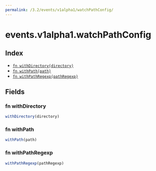 ```yaml
---
permalink: /3.2/events/v1alpha1/watchPathConfig/
---
```


# events.v1alpha1.watchPathConfig



## Index

* [`fn withDirectory(directory)`](#fn-withdirectory)
* [`fn withPath(path)`](#fn-withpath)
* [`fn withPathRegexp(pathRegexp)`](#fn-withpathregexp)

## Fields

### fn withDirectory

```ts
withDirectory(directory)
```



### fn withPath

```ts
withPath(path)
```



### fn withPathRegexp

```ts
withPathRegexp(pathRegexp)
```

